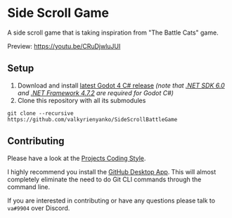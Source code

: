 # Side Scroll Game
A side scroll game that is taking inspiration from "The Battle Cats" game.

Preview: https://youtu.be/CRuDjwluJUI

## Setup
1. Download and install [latest Godot 4 C# release](https://godotengine.org/) *(note that [.NET SDK 6.0](https://dotnet.microsoft.com/en-us/download) and [.NET Framework 4.7.2](https://www.google.com/search?q=.net+framework+4.7.2) are required for Godot C#)*
2. Clone this repository with all its submodules
```
git clone --recursive https://github.com/valkyrienyanko/SideScrollBattleGame
```

## Contributing
Please have a look at the [Projects Coding Style](https://github.com/Valks-Games/sankari/wiki/Code-Style).

I highly recommend you install the [GitHub Desktop App](https://desktop.github.com/). This will almost completely eliminate the need to do Git CLI commands through the command line.

If you are interested in contributing or have any questions please talk to `va#9904` over Discord.
